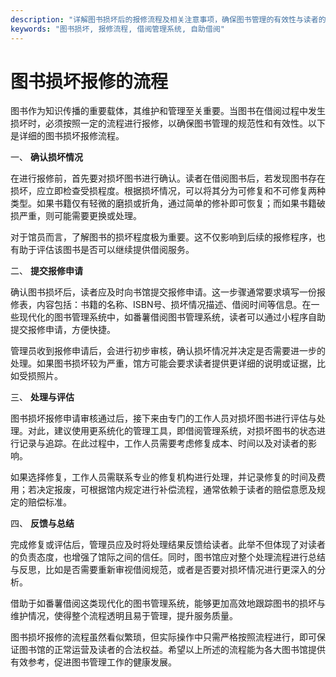 ```yaml
---
description: "详解图书损坏后的报修流程及相关注意事项，确保图书管理的有效性与读者的权益。"
keywords: "图书损坏, 报修流程, 借阅管理系统, 自助借阅"
---
```

# 图书损坏报修的流程

图书作为知识传播的重要载体，其维护和管理至关重要。当图书在借阅过程中发生损坏时，必须按照一定的流程进行报修，以确保图书管理的规范性和有效性。以下是详细的图书损坏报修流程。

一、 **确认损坏情况**

在进行报修前，首先要对损坏图书进行确认。读者在借阅图书后，若发现图书存在损坏，应立即检查受损程度。根据损坏情况，可以将其分为可修复和不可修复两种类型。如果书籍仅有轻微的磨损或折角，通过简单的修补即可恢复；而如果书籍破损严重，则可能需要更换或处理。

对于馆员而言，了解图书的损坏程度极为重要。这不仅影响到后续的报修程序，也有助于评估该图书是否可以继续提供借阅服务。

二、 **提交报修申请**

确认图书损坏后，读者应及时向书馆提交报修申请。这一步骤通常要求填写一份报修表，内容包括：书籍的名称、ISBN号、损坏情况描述、借阅时间等信息。在一些现代化的图书管理系统中，如番薯借阅图书管理系统，读者可以通过小程序自助提交报修申请，方便快捷。

管理员收到报修申请后，会进行初步审核，确认损坏情况并决定是否需要进一步的处理。如果图书损坏较为严重，馆方可能会要求读者提供更详细的说明或证据，比如受损照片。

三、 **处理与评估**

图书损坏报修申请审核通过后，接下来由专门的工作人员对损坏图书进行评估与处理。对此，建议使用更系统化的管理工具，即借阅管理系统，对损坏图书的状态进行记录与追踪。在此过程中，工作人员需要考虑修复成本、时间以及对读者的影响。

如果选择修复，工作人员需联系专业的修复机构进行处理，并记录修复的时间及费用；若决定报废，可根据馆内规定进行补偿流程，通常依赖于读者的赔偿意愿及规定的赔偿标准。

四、 **反馈与总结**

完成修复或评估后，管理员应及时将处理结果反馈给读者。此举不但体现了对读者的负责态度，也增强了馆际之间的信任。同时，图书馆应对整个处理流程进行总结与反思，比如是否需要重新审视借阅规范，或者是否要对损坏情况进行更深入的分析。

借助于如番薯借阅这类现代化的图书管理系统，能够更加高效地跟踪图书的损坏与维护情况，使得整个流程透明且易于管理，提升服务质量。

图书损坏报修的流程虽然看似繁琐，但实际操作中只需严格按照流程进行，即可保证图书馆的正常运营及读者的合法权益。希望以上所述的流程能为各大图书馆提供有效参考，促进图书管理工作的健康发展。
